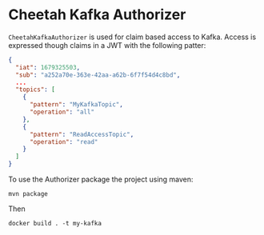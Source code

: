# Cheetah Kafka Authorizer

`CheetahKafkaAuthorizer` is used for claim based access to Kafka.
Access is expressed though claims in a JWT with the following patter:

```json
{
  "iat": 1679325503,
  "sub": "a252a70e-363e-42aa-a62b-6f7f54d4c8bd",
  ...
  "topics": [
    {
      "pattern": "MyKafkaTopic",
      "operation": "all"
    },
    {
      "pattern": "ReadAccessTopic",
      "operation": "read"
    }
  ]
}
```

To use the Authorizer package the project using maven:

`mvn package`

Then

`docker build . -t my-kafka`
